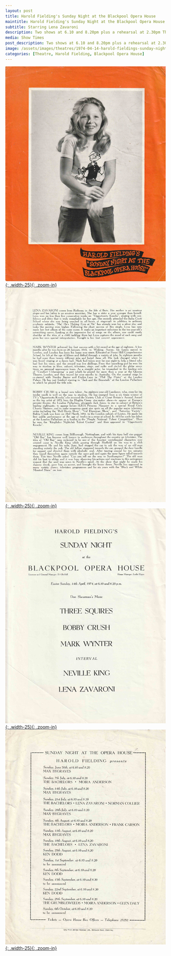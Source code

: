 ```yaml
---
layout: post
title: Harold Fielding's Sunday Night at the Blackpool Opera House
maintitle: Harold Fielding's Sunday Night at the Blackpool Opera House
subtitle: Starring Lena Zavaroni
description: Two shows at 6.10 and 8.20pm plus a rehearsal at 2.30pm The Contract for the show was signed by Victor Zavaroni.
media: Show Times
post_description: Two shows at 6.10 and 8.20pm plus a rehearsal at 2.30pm
image: /assets/images/theatres/1974-04-14-harold-fieldings-sunday-night-at-the-blackpool-opera-house-01.jpg
categories: [Theatre, Harold Fielding, Blackpool Opera House]
---
```


[![](/assets/images/theatres/1974-04-14-harold-fieldings-sunday-night-at-the-blackpool-opera-house-01.jpg){: .width-25}{: .zoom-in}](/assets/images/theatres/1974-04-14-harold-fieldings-sunday-night-at-the-blackpool-opera-house-01.jpg)
[![](/assets/images/theatres/1974-04-14-harold-fieldings-sunday-night-at-the-blackpool-opera-house-02.jpg){: .width-25}{: .zoom-in}](/assets/images/theatres/1974-04-14-harold-fieldings-sunday-night-at-the-blackpool-opera-house-02.jpg)
[![](/assets/images/theatres/1974-04-14-harold-fieldings-sunday-night-at-the-blackpool-opera-house-03.jpg){: .width-25}{: .zoom-in}](/assets/images/theatres/1974-04-14-harold-fieldings-sunday-night-at-the-blackpool-opera-house-03.jpg)
[![](/assets/images/theatres/1974-04-14-harold-fieldings-sunday-night-at-the-blackpool-opera-house-04.jpg){: .width-25}{: .zoom-in}](/assets/images/theatres/1974-04-14-harold-fieldings-sunday-night-at-the-blackpool-opera-house-04.jpg)

<style>
.dt-published {display: none;}
.post-meta:after {content: "14 April 1974 - Two shows at 6.10 and 8.20pm plus a rehearsal at 2.30pm";}
.height-adjust1 {width:auto; height:350px;}
.height-adjust2 {width:auto; height:307px;}
</style>

